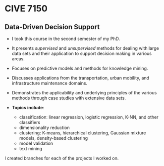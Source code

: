 # CIVE 7150
## Data-Driven Decision Support
+ I took this course in the second semester of my PhD.
+ It presents *supervised* and *unsupervised* methods for dealing with large data sets and their application to support decision making in various areas.
+ Focuses on predictive models and methods for knowledge mining.
+ Discusses applications from the transportation, urban mobility, and infrastructure maintenance domains.
+ Demonstrates the applicability and underlying principles of the various methods through case studies with extensive data sets.

+ **Topics include**:
  + classification: linear regression, logistic regression, K-NN, and other classifiers
  + dimensionality reduction
  + clustering: K-means, hierarchical clustering, Gaussian mixture models, density-based clustering
  + model validation
  + text mining

I created branches for each of the projects I worked on.
